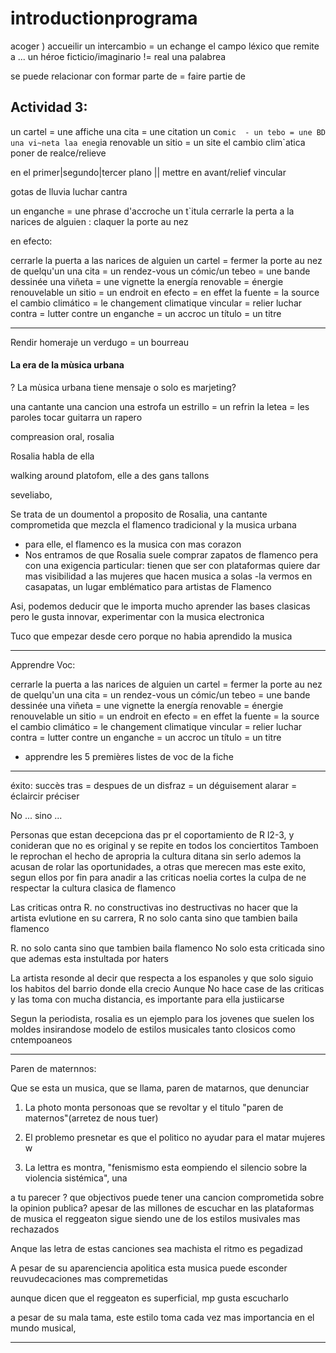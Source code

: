 # introductionprograma

acoger ) accueilir
un intercambio = un echange
el campo léxico que remite a ...
un héroe ficticio/imaginario != real
una palabrea

se puede  relacionar con formar parte de = faire partie de 

## Actividad 3:

un cartel = une affiche
una cita = une citation
un c`omic  - un tebo = une BD
una vi~neta
laa eneg`ia renovable
un sitio = un site
el cambio clim`atica poner de realce/relieve

en el primer|segundo|tercer plano || mettre en avant/relief
vincular

gotas de lluvia
luchar cantra

un enganche = une phrase d'accroche
un t`itula
cerrarle la perta a la narices de alguien : claquer la porte au nez

en efecto:

cerrarle la puerta a las narices de alguien un cartel = fermer la porte au nez de quelqu'un
una cita = un rendez-vous
un cómic/un tebeo = une bande dessinée
una viñeta = une vignette
la energía renovable = énergie renouvelable
un sitio = un endroit
en efecto = en effet
la fuente = la source
el cambio climático = le changement climatique
vincular = relier
luchar contra = lutter contre
un enganche = un accroc
un título = un titre

---

Rendir homeraje
un verdugo = un bourreau

#### La era de la mùsica urbana
? La mùsica urbana tiene mensaje o solo es marjeting?

una cantante
una cancion
una estrofa
un estrillo = un refrin
la letea = les paroles
tocar guitarra
un rapero

compreasion oral, rosalia

Rosalia habla de ella

walking around platofom, elle a des gans tallons

seveliabo, 


Se trata de un doumentol a proposito de Rosalia, una cantante comprometida que mezcla el flamenco tradicional y la musica urbana
- para elle, el flamenco es la musica con mas corazon
- Nos entramos de que Rosalia suele comprar zapatos de flamenco pera con una exigencia particular: tienen que ser con plataformas
quiere dar mas visibilidad a las mujeres que hacen musica a solas
-la vermos en casapatas, un lugar emblématico para artistas de Flamenco

Asi, podemos deducir que le importa mucho aprender las bases clasicas pero le gusta innovar, experimentar con la musica electronica

Tuco que empezar desde cero porque no habia aprendido la musica


--- 
Apprendre Voc:

cerrarle la puerta a las narices de alguien un cartel = fermer la porte au nez de quelqu'un
una cita = un rendez-vous
un cómic/un tebeo = une bande dessinée
una viñeta = une vignette
la energía renovable = énergie renouvelable
un sitio = un endroit
en efecto = en effet
la fuente = la source
el cambio climático = le changement climatique
vincular = relier
luchar contra = lutter contre
un enganche = un accroc
un título = un titre

  + apprendre les 5 premières listes de voc de la fiche
---

éxito: succès
tras = despues de
un disfraz = un déguisement
alarar = éclaircir préciser


No ... sino ...

Personas que estan decepciona das pr el coportamiento de R
l2-3, y conideran que no es original y se repite en todos los conciertitos
Tamboen le reprochan el hecho de apropria  la cultura ditana sin serlo ademos la acusan de rolar las oportunidades, a otras que merecen mas este exito, segun ellos por fin para anadir a las criticas noelia cortes la culpa de ne respectar la cultura clasica de flamenco

Las criticas ontra R. no constructivas ino destructivas no hacer que la artista evlutione en su carrera, R no solo canta sino que tambien baila flamenco

R. no solo canta sino que tambien baila flamenco
No solo esta criticada sino que ademas esta instultada por haters


La artista resonde al decir que respecta a los espanoles y que solo siguio los habitos del barrio donde ella crecio
Aunque No hace case de las criticas y las toma con mucha distancia, es importante para ella justiicarse


Segun la periodista, rosalia es un ejemplo para los jovenes que suelen los moldes insirandose modelo de estilos musicales tanto closicos como cntempoaneos


---


Paren de maternnos:

Que se esta un musica, que se llama, paren de matarnos, que denunciar 

1) La photo monta personoas que se revoltar y el titulo "paren de maternos"(arretez de nous tuer)

2) El problemo presnetar es que el politico no ayudar para el matar mujeres
w
3) La lettra es montra, "fenismismo esta eompiendo el silencio sobre la violencia sistémica", una 


a tu parecer ? que objectivos puede tener una cancion comprometida sobre la opinion publica?
apesar de las millones de escuchar en las plataformas de musica el reggeaton sigue siendo une de los estilos musivales mas rechazados

Anque las letra de estas canciones sea machista el ritmo es pegadizad

A pesar de su aparenciencia apolitica esta musica puede esconder reuvudecaciones mas compremetidas

aunque dicen que el reggeaton es superficial, mp gusta escucharlo

a pesar de su mala tama, este estilo toma cada vez mas importancia en el mundo musical,


---

